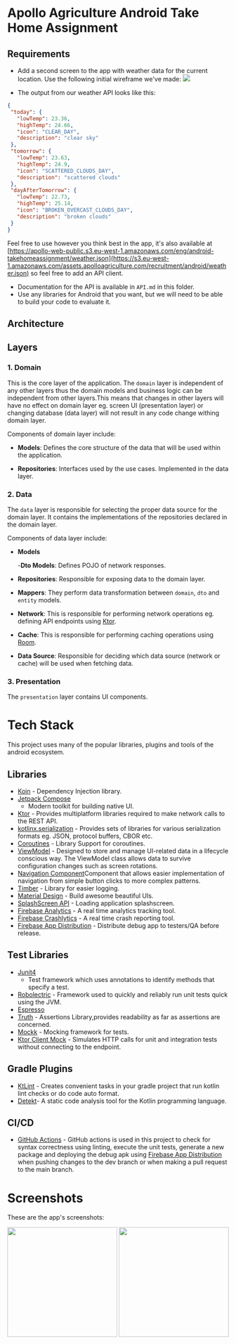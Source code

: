 Apollo Agriculture Android Take Home Assignment
==============

Requirements
----

- Add a second screen to the app with weather data for the current location. Use the following
  initial wireframe we've made:
  ![](docs/prototype.png)

- The output from our weather API looks like this:

 ```json
{
  "today": {
    "lowTemp": 23.36,
    "highTemp": 24.66,
    "icon": "CLEAR_DAY",
    "description": "clear sky"
  },
  "tomorrow": {
    "lowTemp": 23.63,
    "highTemp": 24.9,
    "icon": "SCATTERED_CLOUDS_DAY",
    "description": "scattered clouds"
  },
  "dayAfterTomorrow": {
    "lowTemp": 22.73,
    "highTemp": 25.14,
    "icon": "BROKEN_OVERCAST_CLOUDS_DAY",
    "description": "broken clouds"
  }
}
 ```

Feel free to use however you think best in the app, it's also available
at [https://apollo-web-public.s3.eu-west-1.amazonaws.com/eng/android-takehomeassignment/weather.json](https://s3.eu-west-1.amazonaws.com/assets.apolloagriculture.com/recruitment/android/weather.json)
so feel free to add an API client.

- Documentation for the API is available in `API.md` in this folder.
- Use any libraries for Android that you want, but we will need to be able to build your code to
  evaluate it.

## Architecture

## Layers

### 1. Domain

This is the core layer of the application. The ```domain``` layer is independent of any other layers
thus the domain models and business logic can be independent from other layers.This means that
changes in other layers will have no effect on domain layer eg. screen UI (presentation layer) or
changing database (data layer) will not result in any code change withing domain layer.

Components of domain layer include:

- __Models__: Defines the core structure of the data that will be used within the application.

- __Repositories__: Interfaces used by the use cases. Implemented in the data layer.

### 2. Data

The ```data``` layer is responsible for selecting the proper data source for the domain layer. It
contains the implementations of the repositories declared in the domain layer.

Components of data layer include:

- __Models__

  -__Dto Models__: Defines POJO of network responses.

- __Repositories__: Responsible for exposing data to the domain layer.

- __Mappers__: They perform data transformation between ```domain```, ```dto``` and ```entity```
  models.

- __Network__: This is responsible for performing network operations eg. defining API endpoints
  using [Ktor](https://github.com/ktorio/ktor).

- __Cache__: This is responsible for performing caching operations
  using [Room](https://developer.android.com/topic/libraries/architecture/room).

- __Data Source__:  Responsible for deciding which data source (network or cache) will be used when
  fetching data.

### 3. Presentation

The `presentation` layer contains UI components.

# Tech Stack

This project uses many of the popular libraries, plugins and tools of the android ecosystem.

## Libraries

- [Koin](https://github.com/google/hilt) - Dependency Injection library.
- [Jetpack Compose](https://developer.android.com/jetpack/compose?gclid=Cj0KCQiA95aRBhCsARIsAC2xvfwC4pw6JG3r8U_4zVVSzwfCSIMMM8MKPMGAOTRoMjpkfpimPVz1FwoaAqlUEALw_wcB&gclsrc=aw.ds)
    - Modern toolkit for building native UI.
- [Ktor](https://ktor.io/docs/getting-started-ktor-client.html) - Provides multiplatform libraries
  required to make network calls to the REST API.
- [kotlinx.serialization](https://github.com/Kotlin/kotlinx.serialization) - Provides sets of
  libraries for various serialization formats eg. JSON, protocol buffers, CBOR etc.
- [Coroutines](https://github.com/Kotlin/kotlinx.coroutines) - Library Support for coroutines.
- [ViewModel](https://developer.android.com/topic/libraries/architecture/viewmodel) - Designed to
  store and manage UI-related data in a lifecycle conscious way. The ViewModel class allows data to
  survive configuration changes such as screen rotations.
- [Navigation Component](https://developer.android.com/guide/navigation/navigation-getting-started)Component
  that allows easier implementation of navigation from simple button clicks to more complex
  patterns.
- [Timber](https://github.com/JakeWharton/timber) - Library for easier logging.
- [Material Design](https://material.io/develop/android/docs/getting-started/) - Build awesome
  beautiful UIs.
- [SplashScreen API](https://developer.android.com/guide/topics/ui/splash-screen) - Loading
  application splashscreen.
- [Firebase Analytics](https://firebase.google.com/products/analytics) - A real time analytics
  tracking tool.
- [Firebase Crashlytics](https://firebase.google.com/products/crashlytics) - A real time crash
  reporting tool.
- [Firebase App Distribution](https://firebase.google.com/products/app-distribution) - Distribute
  debug app to testers/QA before release.

## Test Libraries

- [Junit4](https://developer.android.com/training/testing/instrumented-tests/androidx-test-libraries/rules)
    - Test framework which uses annotations to identify methods that specify a test.
- [Robolectric](http://robolectric.org/) - Framework used to quickly and reliably run unit tests
  quick using the JVM.
- [Espresso](https://developer.android.com/training/testing/espresso)
- [Truth](https://truth.dev/) - Assertions Library,provides readability as far as assertions are
  concerned.
- [Mockk](https://site.mockito.org/) - Mocking framework for tests.
- [Ktor Client Mock](https://ktor.io/docs/http-client-testing.html#add_dependencies) - Simulates
  HTTP calls for unit and integration tests without connecting to the endpoint.

## Gradle Plugins

- [KtLint](https://github.com/JLLeitschuh/ktlint-gradle) - Creates convenient tasks in your gradle
  project that run kotlin lint checks or do code auto format.
- [Detekt](https://github.com/detekt/detekt)- A static code analysis tool for the Kotlin programming
  language.

## CI/CD

- [GitHub Actions](https://github.com/VictorKabata/android-agri/actions) - GitHub actions is used in this
  project to check for syntax correctness using linting, execute the unit tests, generate a new
  package and deploying the debug apk
  using [Firebase App Distribution](https://firebase.google.com/docs/app-distribution) when pushing
  changes to the dev branch or when making a pull request to the main branch.

# Screenshots

These are the app's screenshots:

<img src="screenshots/img1.png" width="250"/> <img src="screenshots/img2.png" width="250"/>
